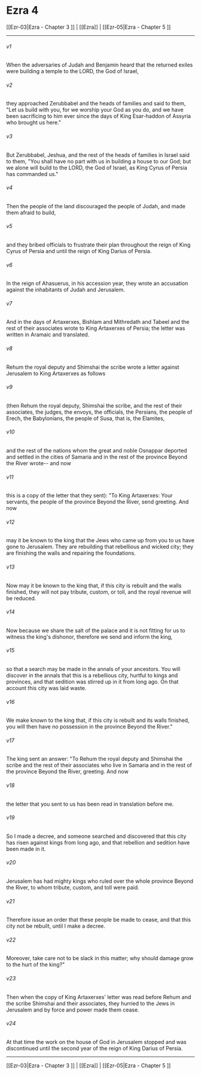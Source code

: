# Ezra 4

[[Ezr-03|Ezra - Chapter 3 ]] | [[Ezra]] | [[Ezr-05|Ezra - Chapter 5 ]]
***

###### v1
When the adversaries of Judah and Benjamin heard that the returned exiles were building a temple to the LORD, the God of Israel,
###### v2
they approached Zerubbabel and the heads of families and said to them, "Let us build with you, for we worship your God as you do, and we have been sacrificing to him ever since the days of King Esar-haddon of Assyria who brought us here."
###### v3
But Zerubbabel, Jeshua, and the rest of the heads of families in Israel said to them, "You shall have no part with us in building a house to our God; but we alone will build to the LORD, the God of Israel, as King Cyrus of Persia has commanded us."
###### v4
Then the people of the land discouraged the people of Judah, and made them afraid to build,
###### v5
and they bribed officials to frustrate their plan throughout the reign of King Cyrus of Persia and until the reign of King Darius of Persia.
###### v6
In the reign of Ahasuerus, in his accession year, they wrote an accusation against the inhabitants of Judah and Jerusalem.
###### v7
And in the days of Artaxerxes, Bishlam and Mithredath and Tabeel and the rest of their associates wrote to King Artaxerxes of Persia; the letter was written in Aramaic and translated.
###### v8
Rehum the royal deputy and Shimshai the scribe wrote a letter against Jerusalem to King Artaxerxes as follows
###### v9
(then Rehum the royal deputy, Shimshai the scribe, and the rest of their associates, the judges, the envoys, the officials, the Persians, the people of Erech, the Babylonians, the people of Susa, that is, the Elamites,
###### v10
and the rest of the nations whom the great and noble Osnappar deported and settled in the cities of Samaria and in the rest of the province Beyond the River wrote-- and now
###### v11
this is a copy of the letter that they sent): "To King Artaxerxes: Your servants, the people of the province Beyond the River, send greeting. And now
###### v12
may it be known to the king that the Jews who came up from you to us have gone to Jerusalem. They are rebuilding that rebellious and wicked city; they are finishing the walls and repairing the foundations.
###### v13
Now may it be known to the king that, if this city is rebuilt and the walls finished, they will not pay tribute, custom, or toll, and the royal revenue will be reduced.
###### v14
Now because we share the salt of the palace and it is not fitting for us to witness the king's dishonor, therefore we send and inform the king,
###### v15
so that a search may be made in the annals of your ancestors. You will discover in the annals that this is a rebellious city, hurtful to kings and provinces, and that sedition was stirred up in it from long ago. On that account this city was laid waste.
###### v16
We make known to the king that, if this city is rebuilt and its walls finished, you will then have no possession in the province Beyond the River."
###### v17
The king sent an answer: "To Rehum the royal deputy and Shimshai the scribe and the rest of their associates who live in Samaria and in the rest of the province Beyond the River, greeting. And now
###### v18
the letter that you sent to us has been read in translation before me.
###### v19
So I made a decree, and someone searched and discovered that this city has risen against kings from long ago, and that rebellion and sedition have been made in it.
###### v20
Jerusalem has had mighty kings who ruled over the whole province Beyond the River, to whom tribute, custom, and toll were paid.
###### v21
Therefore issue an order that these people be made to cease, and that this city not be rebuilt, until I make a decree.
###### v22
Moreover, take care not to be slack in this matter; why should damage grow to the hurt of the king?"
###### v23
Then when the copy of King Artaxerxes' letter was read before Rehum and the scribe Shimshai and their associates, they hurried to the Jews in Jerusalem and by force and power made them cease.
###### v24
At that time the work on the house of God in Jerusalem stopped and was discontinued until the second year of the reign of King Darius of Persia.

***

[[Ezr-03|Ezra - Chapter 3 ]] | [[Ezra]] | [[Ezr-05|Ezra - Chapter 5 ]]
